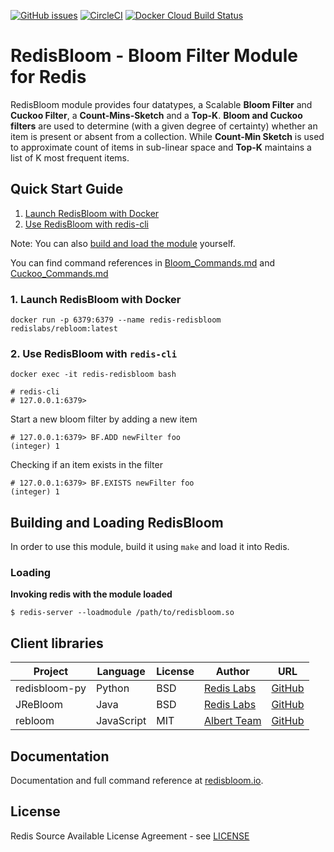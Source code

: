[![GitHub issues](https://img.shields.io/github/release/RedisLabsModules/redisbloom.svg)](https://github.com/RedisBloom/RedisBloom/releases/latest)
[![CircleCI](https://circleci.com/gh/RedisBloom/RedisBloom.svg?style=svg)](https://circleci.com/gh/RedisBloom/RedisBloom)
[![Docker Cloud Build Status](https://img.shields.io/docker/cloud/build/redislabs/rebloom.svg)](https://hub.docker.com/r/redislabs/rebloom/builds/)

# RedisBloom - Bloom Filter Module for Redis

RedisBloom module provides four datatypes, a Scalable **Bloom Filter** and **Cuckoo Filter**, a **Count-Mins-Sketch** and a **Top-K**.
**Bloom and Cuckoo filters** are used to determine (with a given degree of certainty) whether an item is present or absent from a collection. While **Count-Min Sketch** is used to approximate count of items in sub-linear space and **Top-K** maintains a list of K most frequent items.

## Quick Start Guide
1. [Launch RedisBloom with Docker](#launch-redisbloom-with-docker)
1. [Use RedisBloom with redis-cli](#use-redisbloom-with-redis-cli)

Note: You can also [build and load the module](#building-and-loading-redisbloom) yourself.

You can find command references in [Bloom_Commands.md](docs/Bloom_Commands.md) and [Cuckoo_Commands.md](docs/Cuckoo_Commands.md)


### 1. Launch RedisBloom with Docker
```
docker run -p 6379:6379 --name redis-redisbloom redislabs/rebloom:latest
```

### 2. Use RedisBloom with `redis-cli`
```
docker exec -it redis-redisbloom bash

# redis-cli
# 127.0.0.1:6379> 
```

Start a new bloom filter by adding a new item
```
# 127.0.0.1:6379> BF.ADD newFilter foo
(integer) 1
``` 

 Checking if an item exists in the filter
```
# 127.0.0.1:6379> BF.EXISTS newFilter foo
(integer) 1
```

## Building and Loading RedisBloom
In order to use this module, build it using `make` and load it into Redis.

### Loading

**Invoking redis with the module loaded**
```
$ redis-server --loadmodule /path/to/redisbloom.so
```

## Client libraries
| Project | Language | License | Author | URL |
| ------- | -------- | ------- | ------ | --- |
| redisbloom-py | Python | BSD | [Redis Labs](https://redislabs.com) | [GitHub](https://github.com/RedisBloom/redisbloom-py) |
| JReBloom | Java | BSD | [Redis Labs](https://redislabs.com) | [GitHub](https://github.com/RedisBloom/JReBloom) |
| rebloom | JavaScript | MIT | [Albert Team](https://cvitae.now.sh/) | [GitHub](https://github.com/albert-team/rebloom) |

## Documentation
Documentation and full command reference at [redisbloom.io](http://redisbloom.io).

## License
Redis Source Available License Agreement - see [LICENSE](LICENSE)
